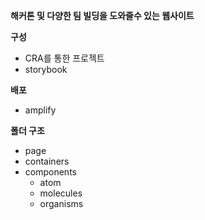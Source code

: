 **해커톤 및 다양한 팀 빌딩을 도와줄수 있는 웹사이트**

**구성**
 - CRA를 통한 프로젝트 
 - storybook


**배포** 
 - amplify


**폴더 구조**
 - page
 - containers
 - components
   - atom
   - molecules
   - organisms



